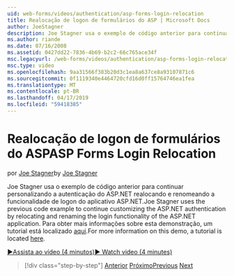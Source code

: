 ```yaml
---
uid: web-forms/videos/authentication/asp-forms-login-relocation
title: Realocação de logon de formulários do ASP | Microsoft Docs
author: JoeStagner
description: Joe Stagner usa o exemplo de código anterior para continuar personalizando a autenticação do ASP.NET realocando e renomeando a funcionalidade de logon do ASP. N...
ms.author: riande
ms.date: 07/16/2008
ms.assetid: 0427dd22-7836-4b69-b2c2-66c765ace34f
msc.legacyurl: /web-forms/videos/authentication/asp-forms-login-relocation
msc.type: video
ms.openlocfilehash: 9aa31566f383b20d3c1ea8a637ce8a93107871c6
ms.sourcegitcommit: 0f1119340e4464720cfd16d0ff15764746ea1fea
ms.translationtype: MT
ms.contentlocale: pt-BR
ms.lasthandoff: 04/17/2019
ms.locfileid: "59418385"
---
```

# <a name="asp-forms-login-relocation"></a><span data-ttu-id="bd66b-103">Realocação de logon de formulários do ASP</span><span class="sxs-lookup"><span data-stu-id="bd66b-103">ASP Forms Login Relocation</span></span>

<span data-ttu-id="bd66b-104">por [Joe Stagner](https://github.com/JoeStagner)</span><span class="sxs-lookup"><span data-stu-id="bd66b-104">by [Joe Stagner](https://github.com/JoeStagner)</span></span>

<span data-ttu-id="bd66b-105">Joe Stagner usa o exemplo de código anterior para continuar personalizando a autenticação do ASP.NET realocando e renomeando a funcionalidade de logon do aplicativo ASP.NET.</span><span class="sxs-lookup"><span data-stu-id="bd66b-105">Joe Stagner uses the previous code example to continue customizing the ASP.NET authentication by relocating and renaming the login functionality of the ASP.NET application.</span></span> <span data-ttu-id="bd66b-106">Para obter mais informações sobre esta demonstração, um tutorial está localizado [aqui](../../overview/older-versions-security/introduction/forms-authentication-configuration-and-advanced-topics-vb.md).</span><span class="sxs-lookup"><span data-stu-id="bd66b-106">For more information on this demo, a tutorial is located [here](../../overview/older-versions-security/introduction/forms-authentication-configuration-and-advanced-topics-vb.md).</span></span>

[<span data-ttu-id="bd66b-107">&#9654;Assista ao vídeo (4 minutos)</span><span class="sxs-lookup"><span data-stu-id="bd66b-107">&#9654; Watch video (4 minutes)</span></span>](https://channel9.msdn.com/Blogs/ASP-NET-Site-Videos/asp-forms-login-relocation)

> [!div class="step-by-step"]
> <span data-ttu-id="bd66b-108">[Anterior](how-to-setup-and-use-cookie-less-authentication-in-an-aspnet-application.md)
> [Próximo](forms-login-custom-key-configuration.md)</span><span class="sxs-lookup"><span data-stu-id="bd66b-108">[Previous](how-to-setup-and-use-cookie-less-authentication-in-an-aspnet-application.md)
[Next](forms-login-custom-key-configuration.md)</span></span>
